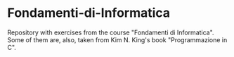 # Fondamenti-di-Informatica
Repository with exercises from the course "Fondamenti di Informatica". Some of them are, also, taken from Kim N. King's book "Programmazione in C".
